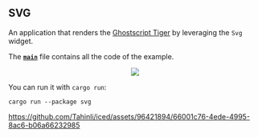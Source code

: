 ## SVG

An application that renders the [Ghostscript Tiger] by leveraging the `Svg` widget.

The __[`main`]__ file contains all the code of the example.

<div align="center">
  <img src="resources/tiger.svg">
</div>

You can run it with `cargo run`:
```
cargo run --package svg
```

[`main`]: src/main.rs
[Ghostscript Tiger]: https://commons.wikimedia.org/wiki/File:Ghostscript_Tiger.svg


https://github.com/Tahinli/iced/assets/96421894/66001c76-4ede-4995-8ac6-b06a66232985

